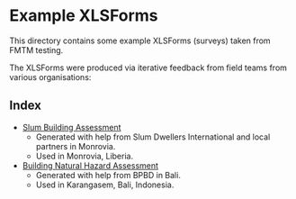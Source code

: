 # Example XLSForms

This directory contains some example XLSForms (surveys) taken from FMTM testing.

The XLSForms were produced via iterative feedback from field teams from various
organisations:

## Index

- [Slum Building Assessment](building_natural_risks_survey.xlsx)
  - Generated with help from Slum Dwellers International and local partners in Monrovia.
  - Used in Monrovia, Liberia.
- [Building Natural Hazard Assessment](building_natural_risks_survey.xlsx)
  - Generated with help from BPBD in Bali.
  - Used in Karangasem, Bali, Indonesia.
